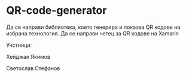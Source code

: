 # QR-code-generator
Да се направи библиотека, което генерира и показва QR кодове на избрана технология.
Да се направи четец за QR кодове на Xamarin

Учстници:

Хейджан Якимов

Светослав Стефанов
